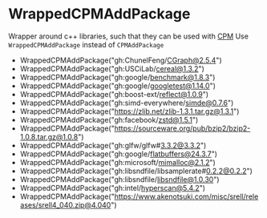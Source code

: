 <!-- SPDX-FileCopyrightText: 2024 Simon Gene Gottlieb
     SPDX-License-Identifier: CC-BY-4.0
-->

# WrappedCPMAddPackage

Wrapper around c++ libraries, such that they can be used with [CPM](https://github.com/cpm-cmake/CPM.cmake)
Use `WrappedCPMAddPackage` instead of `CPMAddPackage`

- WrappedCPMAddPackage("gh:ChunelFeng/CGraph@2.5.4")
- WrappedCPMAddPackage("gh:USCiLab/cereal@1.3.2")
- WrappedCPMAddPackage("gh:google/benchmark@1.8.3")
- WrappedCPMAddPackage("gh:google/googletest@1.14.0")
- WrappedCPMAddPackage("gh:boost-ext/reflect@1.0.9")
- WrappedCPMAddPackage("gh:simd-everywhere/simde@0.7.6")
- WrappedCPMAddPackage("https://zlib.net/zlib-1.3.1.tar.gz@1.3.1")
- WrappedCPMAddPackage("gh:facebook/zstd@1.5.1")
- WrappedCPMAddPackage("https://sourceware.org/pub/bzip2/bzip2-1.0.8.tar.gz@1.0.8")
- WrappedCPMAddPackage("gh:glfw/glfw#3.3.2@3.3.2")
- WrappedCPMAddPackage("gh:google/flatbuffers@24.3.7")
- WrappedCPMAddPackage("gh:microsoft/mimalloc@2.1.2")
- WrappedCPMAddPackage("gh:libsndfile/libsamplerate#0.2.2@0.2.2")
- WrappedCPMAddPackage("gh:libsndfile/libsndfile@1.0.30")
- WrappedCPMAddPackage("gh:intel/hyperscan@5.4.2")
- WrappedCPMAddPackage("https://www.akenotsuki.com/misc/srell/releases/srell4_040.zip@4.040")
